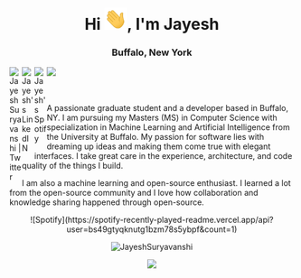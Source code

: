 <h1 align="center">Hi <img src="https://raw.githubusercontent.com/ABSphreak/ABSphreak/master/gifs/Hi.gif" width="40px" />, I'm Jayesh</h1>

<h3 align="center">Buffalo, New York</h3>

<a href="https://twitter.com/Jayesh368">
  <img align="left" alt="Jayesh Suryavanshi | Twitter" width="22px" src="https://raw.githubusercontent.com/peterthehan/peterthehan/master/assets/twitter.svg" />
</a>
<a href="https://www.linkedin.com/in/JayeshSuryavanshi/">
  <img align="left" alt="Jayesh's LinkedIN" width="22px" src="https://raw.githubusercontent.com/peterthehan/peterthehan/master/assets/linkedin.svg" />
</a>
<a href="https://open.spotify.com/playlist/51XVSfWgZxrh29f4dtEPqS">
  <img align="left" alt="Jayesh's Spotify" width="22px" src="https://raw.githubusercontent.com/peterthehan/peterthehan/master/assets/spotify.svg" />
</a>

![](https://visitor-badge.glitch.me/badge?page_id=JayeshSuryavanshi.JayeshSuryavanshi)

<br />

A passionate graduate student and a developer based in Buffalo, NY. I am pursuing my Masters (MS) in Computer Science with specialization in Machine Learning and Artificial Intelligence from the University at Buffalo. My passion for software lies with dreaming up ideas and making them come true with elegant interfaces. I take great care in the experience, architecture, and code quality of the things I build.

I am also a machine learning and open-source enthusiast. I learned a lot from the open-source community and I love how collaboration and knowledge sharing happened through open-source.

<p align="center">![Spotify](https://spotify-recently-played-readme.vercel.app/api?user=bs49gtyqknutg1bzm78s5ybpf&count=1)

<p align="center"> <img src="https://github-readme-stats.vercel.app/api?username=JayeshSuryavanshi&show_icons=true&theme=gotham" alt="JayeshSuryavanshi" />
  
<p align="center"> <img src="https://github-readme-stats.vercel.app/api/top-langs/?username=JayeshSuryavanshi&langs_count=8&theme=tokyonight&layout=compact" />















